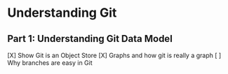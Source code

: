 # Understanding Git

## Part 1: Understanding Git Data Model
[X] Show Git is an Object Store
[X] Graphs and how git is really a graph
[ ] Why branches are easy in Git
